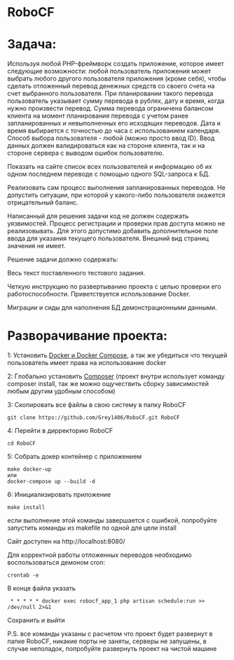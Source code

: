 # RoboCF

Задача: 
=====================

Используя любой PHP-фреймворк создать приложение, которое имеет следующие возможности: любой пользователь приложения может выбрать любого другого пользователя приложения (кроме себя), чтобы сделать отложенный перевод денежных средств со своего счета на счет выбранного пользователя. При планировании такого перевода пользователь указывает сумму перевода в рублях, дату и время, когда нужно произвести перевод. Сумма перевода ограничена балансом клиента на момент планирования перевода с учетом ранее запланированных и невыполненных его исходящих переводов. Дата и время выбирается с точностью до часа с использованием календаря. Способ выбора пользователя - любой (можно просто ввод ID). Ввод данных должен валидироваться как на стороне клиента, так и на стороне сервера с выводом ошибок пользователю.

Показать на сайте список всех пользователей и информацию об их одном последнем переводе с помощью одного SQL-запроса к БД.

Реализовать сам процесс выполнения запланированных переводов. Не допустить ситуации, при которой у какого-либо пользователя окажется отрицательный баланс.

Написанный для решения задачи код не должен содержать уязвимостей. Процесс регистрации и проверки прав доступа можно не реализовывать. Для этого допустимо добавить дополнительное поле ввода для указания текущего пользователя. Внешний вид страниц значения не имеет.

Решение задачи должно содержать:

Весь текст поставленного тестового задания. 

Четкую инструкцию по развертыванию проекта с целью проверки его работоспособности. Приветствуется использование Docker. 

Миграции и сиды для наполнения БД демонстрационными данными.

Разворачивание проекта: 
=====================

1: Установить [Docker и Docker Compose](https://docks.docker.com/compose/install/),
а так же убедиться 
что текущей пользователь имеет права на использование docker 

2: Глобально установить 
[Composer](https://getcomposer.org/doc/03-cli.md#global)
(проект внутри использует команду composer install, 
так же можно ощучествить сборку зависимостей любым другим удобным способом)

3: Скопировать все файлы в свою систему в папку RoboCF

    git clone https://github.com/Grey1406/RoboCF.git RoboCF
    
4: Перейти в дирректорию RoboCF

    cd RoboCF

5: Собрать докер контейнер с приложением 

    make docker-up 
    или
    docker-compose up --build -d

6: Инициализировать приложение
    
    make install
    
если выполнение этой команды завершается с ошибкой, 
попробуйте запустить команды из makefile по одной для цели install

Сайт доступен на http://localhost:8080/

Для корректной работы отложенных переводов необходимо воспользоваться демоном cron:

    crontab -e

В конце файла указать

     * * * * * docker exec robocf_app_1 php artisan schedule:run >> /dev/null 2>&1 

Сохранить и выйти

P.S. все команды указаны с расчетом что проект будет развернут в папке RoboCF, 
никакие порты не заняты, серверы не запущены, в случае неполадок, 
попробуйте развернуть проект на чистой машине
